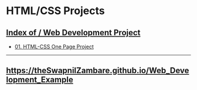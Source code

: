 # HTML/CSS Projects

##  <a href="https://theswapnilzambare.github.io/Web_Development_Example/">Index of / Web Development Project</a>

-  <a href="https://theswapnilzambare.github.io/Web_Development_Example/HTML/OnePageProject">01. HTML-CSS One Page Project</a>


<hr>


## <a href="https://theswapnilzambare.github.io/Web_Development_Example">https://theSwapnilZambare.github.io/Web_Development_Example</a> 
